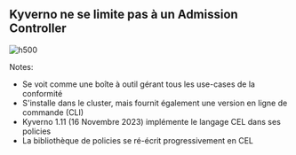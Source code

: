
<!-- .slide: class="flex-row center" data-background="./assets/volcamp/bkgnd-main2.png"-->
## Kyverno ne se limite pas à un Admission Controller
![h500](./assets/volcamp/toolbox-trans.png)

Notes:
- Se voit comme une boîte à outil gérant tous les use-cases de la conformité
- S'installe dans le cluster, mais fournit également une version en ligne de commande (CLI)
- Kyverno 1.11 (16 Novembre 2023) implémente le langage CEL dans ses policies
- La bibliothèque de policies se ré-écrit progressivement en CEL


